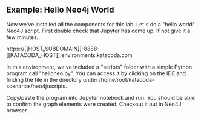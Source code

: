 ## Example: Hello Neo4j World

Now we've installed all the components for this lab. Let's do a "hello world"
Neo4J script. First double check that Jupyter has come up. If not give it
a few minutes.

https://[[HOST_SUBDOMAIN]]-8888-[[KATACODA_HOST]].environments.katacoda.com

In this environment, we've included a "scripts" folder with a simple Python
program call "helloneo.py". You can access it by clicking on the IDE and finding
the file in the directory under /home/root/katacoda-scenarios/neo4j/scripts.

Copy/paste the program into Jupyter notebook and run. You should be able to 
confirm the graph elements were created. Checkout it out in Neo4J browser.


